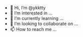 - 👋 Hi, I’m @ykktty
- 👀 I’m interested in ...
- 🌱 I’m currently learning ...
- 💞️ I’m looking to collaborate on ...
- 📫 How to reach me ...

<!---
ykktty/ykktty is a ✨ special ✨ repository because its `README.md` (this file) appears on your GitHub profile.
You can click the Preview link to take a look at your changes.
--->
